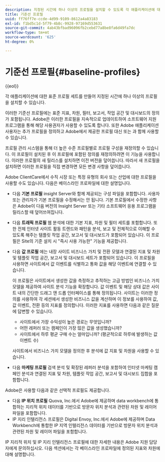 ```yaml
---
description: 지정된 시간에 하나 이상의 프로필을 설치할 수 있도록 각 애플리케이션에 대한 표준 프로필 세트가 생성되었습니다.
title: 기준선 프로필
uuid: ff76ff7e-ccde-4d99-9109-8612a4a83183
exl-id: f1bd5c1d-5f79-4b8c-9928-97169d553631
source-git-commit: 4ab43bfbad96096fb2cebd77a8be8fa6d49fa7dc
workflow-type: tm+mt
source-wordcount: '625'
ht-degree: 0%

---
```


# 기준선 프로필{#baseline-profiles}

{{eol}}

각 애플리케이션에 대한 표준 프로필 세트를 만들어 지정된 시간에 하나 이상의 프로필을 설치할 수 있습니다.

이러한 기준선 프로필에는 표준 지표, 차원, 필터, 보고서, 작업 공간 및 대시보드의 정의가 포함됩니다. Adobe은 이러한 프로필을 지속적으로 업데이트하여 소프트웨어 지원 프로그램을 통해 해당 사용권자가 사용할 수 있도록 합니다. 또한 Adobe 애플리케이션 사용자는 추가 프로필을 정의하고 Adobe에서 제공한 프로필 대신 또는 과 함께 사용할 수 있습니다.

프로필 관리 시스템을 통해 더 높은 수준 프로필별로 프로필 구성을 재정의할 수 있습니다. 이 프로필이 설치된 후 이 프로필에 포함된 정의를 재정의하려면 이 기능을 사용합니다. 이러한 프로필의 새 릴리스를 설치하면 이전 버전을 덮어씁니다. 따라서 새 프로필을 설치하면 이러한 프로필을 직접 변경하면 모든 변경 사항을 덮어씁니다.

Adobe ClientCare에서 수직 시장 또는 특정 유형의 회사 또는 산업에 대한 프로필을 사용할 수도 있습니다. 다음은 베이스라인 프로파일에 대한 설명입니다.

* 다음 **기본 프로필** insight Server와 함께 제공되는 구성 파일을 포함합니다. 사용자 또는 관리자가 기본 프로필을 수정해서는 안 됩니다. 기본 프로필에서 수정한 사항은 Adobe이 다음 버전의 Insight Server 또는 기타 소프트웨어 응용 프로그램을 릴리스할 때 덮어쓰여집니다.
* 다음 **트래픽 프로필** 웹 분석에 대한 기본 지표, 차원 및 필터 세트를 포함합니다. 또한 전체 인터넷 사이트 활동 트렌드와 패턴을 분석, 보고 및 전체적으로 이해할 수 있도록 해주는 템플릿 작업 공간, 보고서 및 대시보드가 포함되어 있습니다. 이 프로필은 Site의 기준 설치 시 &quot;즉시 사용 가능한&quot; 기능을 제공합니다.
* 다음 **값 프로필** 에는 내장 사이트 비즈니스 가치 및 전환 모델과 연결된 지표 및 차원 및 템플릿 작업 공간, 보고서 및 대시보드 세트가 포함되어 있습니다. 이 프로필을 사용하면 사이트에서 값 이벤트를 식별하고 통화 값을 해당 이벤트에 연결할 수 있습니다.

   이 프로필은 사이트에서 생성한 값을 측정하고 추적하는 고급 방법인 비즈니스 가치 모델을 제공하여 사이트 분석 기능을 확장합니다. 값 이벤트 및 해당 상대 값은 사이트 내의 간단한 드래그 앤 드롭 인터페이스를 통해 정의됩니다. 사이트는 이러한 정의를 사용하여 각 세션에서 생성한 비즈니스 값을 계산하며 이 정보를 사용하여 값, 값 이벤트, 전환 등의 지표를 정의합니다. 이러한 지표를 사용하면 다음과 같은 질문에 답변할 수 있습니다.

   * 사이트에서 가장 수익성이 높은 경로는 무엇입니까?
   * 어떤 레퍼러 또는 캠페인이 가장 많은 값을 생성했습니까?
   * 사이트에서 하루 평균 구매 수는 얼마입니까? (평균적으로 하루에 발생하는 값 이벤트 수)

   사이트에서 비즈니스 가치 모델을 정의한 후 분석에 값 지표 및 차원을 사용할 수 있습니다.

* 다음 **마케팅 프로필** 검색 분석 및 확장된 레퍼러 분석을 포함하여 인터넷 마케팅 캠페인 분석과 연결된 지표 및 차원, 템플릿 작업 공간, 보고서 및 대시보드 집합을 포함합니다.

Adobe은 사용할 다음과 같은 선택적 프로필도 제공합니다.

* 다음 **IP 위치 프로필** Quova, Inc.에서 Adobe에 제공하며 data workbench에 통합하는 지리적 위치 데이터를 기반으로 방문자 위치 분석과 관련된 차원 및 레이어 파일을 포함합니다.
* IP 지리 인텔리전스 프로필은 Digital Envoy, Inc.에서 Adobe에 제공하며 Data Workbench에 통합한 IP 지역 인텔리전스 데이터를 기반으로 방문자 위치 분석과 관련된 차원 및 레이어 파일을 포함합니다.

IP 지리적 위치 및 IP 지리 인텔리전스 프로필에 대한 자세한 내용은 Adobe 지원 담당자에게 문의하십시오. 다음 섹션에서는 각 베이스라인 프로파일에 정의된 지표와 차원에 대해 설명합니다.
